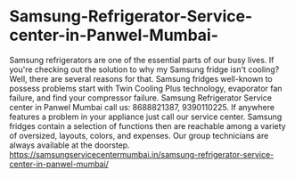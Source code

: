 # Samsung-Refrigerator-Service-center-in-Panwel-Mumbai-
Samsung refrigerators are one of the essential parts of our busy lives. If you're checking out the solution to why my Samsung fridge isn't cooling? Well, there are several reasons for that. Samsung fridges well-known to possess problems start with Twin Cooling Plus technology, evaporator fan failure, and find your compressor failure. Samsung Refrigerator Service center in Panwel Mumbai call us: 8688821387, 9390110225. If anywhere features a problem in your appliance just call our service center. Samsung fridges contain a selection of functions then are reachable among a variety of oversized, layouts, colors, and expenses. Our group technicians are always available at the doorstep. https://samsungservicecentermumbai.in/samsung-refrigerator-service-center-in-panwel-mumbai/
